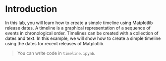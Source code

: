 # Introduction

In this lab, you will learn how to create a simple timeline using Matplotlib release dates. A timeline is a graphical representation of a sequence of events in chronological order. Timelines can be created with a collection of dates and text. In this example, we will show how to create a simple timeline using the dates for recent releases of Matplotlib.

> You can write code in `timeline.ipynb`.
